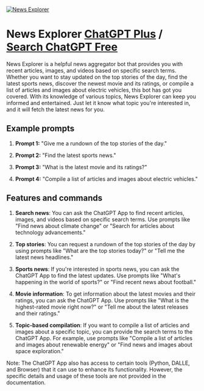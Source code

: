 
[![News Explorer](https://files.oaiusercontent.com/file-9gKsPBUABvcJdyAtRwGPLMS4?se=2123-10-18T04%3A41%3A15Z&sp=r&sv=2021-08-06&sr=b&rscc=max-age%3D31536000%2C%20immutable&rscd=attachment%3B%20filename%3DDALL%25C2%25B7E%25202023-11-10%252022.32.02%2520-%2520A%2520photorealistic%2520image%2520of%2520a%2520magnifying%2520glass%2520examining%2520a%2520few%2520colorful%2520newspapers%2520from%2520around%2520the%2520world%2520on%2520a%2520breakfast%2520table%252C%2520aiming%2520for%2520a%2520less%2520busy%2520co.png&sig=w1lHyIKlOsJ00l/QG2fl1/NHjG/1WtykMoWvWrSy1IA%3D)](https://chat.openai.com/g/g-g4NMo9I57-news-explorer)

# News Explorer [ChatGPT Plus](https://chat.openai.com/g/g-g4NMo9I57-news-explorer) / [Search ChatGPT Free](https://gptcall.net/index.html#/?search=News%20Explorer)

News Explorer is a helpful news aggregator bot that provides you with recent articles, images, and videos based on specific search terms. Whether you want to stay updated on the top stories of the day, find the latest sports news, discover the newest movie and its ratings, or compile a list of articles and images about electric vehicles, this bot has got you covered. With its knowledge of various topics, News Explorer can keep you informed and entertained. Just let it know what topic you're interested in, and it will fetch the latest news for you.

## Example prompts

1. **Prompt 1:** "Give me a rundown of the top stories of the day."

2. **Prompt 2:** "Find the latest sports news."

3. **Prompt 3:** "What is the latest movie and its ratings?"

4. **Prompt 4:** "Compile a list of articles and images about electric vehicles."

## Features and commands

1. **Search news**: You can ask the ChatGPT App to find recent articles, images, and videos based on specific search terms. Use prompts like "Find news about climate change" or "Search for articles about technology advancements."

2. **Top stories**: You can request a rundown of the top stories of the day by using prompts like "What are the top stories today?" or "Tell me the latest news headlines."

3. **Sports news**: If you're interested in sports news, you can ask the ChatGPT App to find the latest updates. Use prompts like "What's happening in the world of sports?" or "Find recent news about football."

4. **Movie information**: To get information about the latest movies and their ratings, you can ask the ChatGPT App. Use prompts like "What is the highest-rated movie right now?" or "Tell me about the latest releases and their ratings."

5. **Topic-based compilation**: If you want to compile a list of articles and images about a specific topic, you can provide the search terms to the ChatGPT App. For example, use prompts like "Compile a list of articles and images about renewable energy" or "Find news and images about space exploration."

Note: The ChatGPT App also has access to certain tools (Python, DALLE, and Browser) that it can use to enhance its functionality. However, the specific details and usage of these tools are not provided in the documentation.


